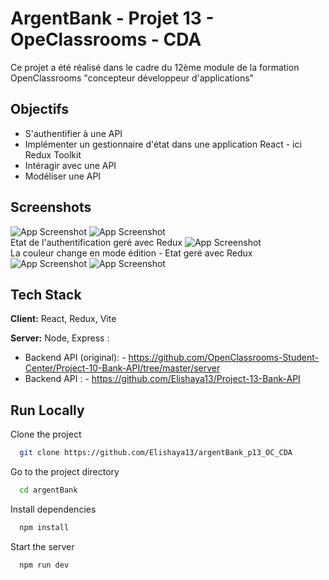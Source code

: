 
# ArgentBank - Projet 13 - OpeClassrooms - CDA

Ce projet a été réalisé dans le cadre du 12ème module de la formation OpenClassrooms "concepteur développeur d'applications"


## Objectifs
- S'authentifier à une API
- Implémenter un gestionnaire d'état dans une application React - ici Redux Toolkit
- Intéragir avec une API
- Modéliser une API

## Screenshots
![App Screenshot](https://i.ibb.co/qYQnvxN/Capture-d-e-cran-2024-02-29-a-17-11-41.png)
![App Screenshot](https://i.ibb.co/cvm8D82/Capture-d-e-cran-2024-02-29-a-17-12-21.png)
<br>
Etat de l'authentification geré avec Redux
![App Screenshot](https://i.ibb.co/JHvpYsH/Capture-d-e-cran-2024-02-29-a-17-12-56.png)
<br>
La couleur change en mode édition - Etat geré avec Redux
![App Screenshot](https://i.ibb.co/L96Fjw4/Capture-d-e-cran-2024-02-29-a-17-13-29.png)
![App Screenshot](https://i.ibb.co/TqGGvH3/Capture-d-e-cran-2024-02-29-a-17-13-45.png)


## Tech Stack

**Client:** React, Redux, Vite

**Server:** Node, Express : 
- Backend API (original): - https://github.com/OpenClassrooms-Student-Center/Project-10-Bank-API/tree/master/server
- Backend API : - https://github.com/Elishaya13/Project-13-Bank-API



## Run Locally

Clone the project

```bash
  git clone https://github.com/Elishaya13/argentBank_p13_OC_CDA
```

Go to the project directory

```bash
  cd argentBank
```

Install dependencies

```bash
  npm install
```

Start the server

```bash
  npm run dev
```




